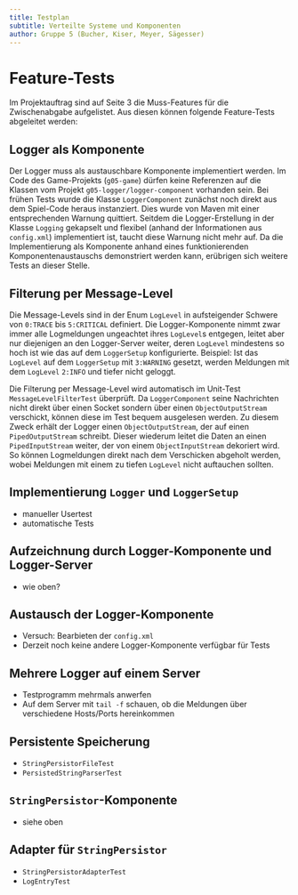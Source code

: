 ```yaml
---
title: Testplan
subtitle: Verteilte Systeme und Komponenten
author: Gruppe 5 (Bucher, Kiser, Meyer, Sägesser)
---
```


# Feature-Tests

Im Projektauftrag sind auf Seite 3 die Muss-Features für die Zwischenabgabe aufgelistet. Aus diesen können folgende Feature-Tests abgeleitet werden:

## Logger als Komponente

Der Logger muss als austauschbare Komponente implementiert werden. Im Code des Game-Projekts (`g05-game`) dürfen keine Referenzen auf die Klassen vom Projekt `g05-logger/logger-component` vorhanden sein. Bei frühen Tests wurde die Klasse `LoggerComponent` zunächst noch direkt aus dem Spiel-Code heraus instanziert. Dies wurde von Maven mit einer entsprechenden Warnung quittiert. Seitdem die Logger-Erstellung in der Klasse `Logging` gekapselt und flexibel (anhand der Informationen aus `config.xml`) implementiert ist, taucht diese Warnung nicht mehr auf. Da die Implementierung als Komponente anhand eines funktionierenden Komponentenaustauschs demonstriert werden kann, erübrigen sich weitere Tests an dieser Stelle.

## Filterung per Message-Level

Die Message-Levels sind in der Enum `LogLevel` in aufsteigender Schwere von `0:TRACE` bis `5:CRITICAL` definiert. Die Logger-Komponente nimmt zwar immer alle Logmeldungen ungeachtet ihres `LogLevel`s entgegen, leitet aber nur diejenigen an den Logger-Server weiter, deren `LogLevel` mindestens so hoch ist wie das auf dem `LoggerSetup` konfigurierte. Beispiel: Ist das `LogLevel` auf dem `LoggerSetup` mit `3:WARNING` gesetzt, werden Meldungen mit dem `LogLevel` `2:INFO` und tiefer nicht geloggt.

Die Filterung per Message-Level wird automatisch im Unit-Test `MessageLevelFilterTest` überprüft. Da `LoggerComponent` seine Nachrichten nicht direkt über einen Socket sondern über einen `ObjectOutputStream` verschickt, können diese im Test bequem ausgelesen werden. Zu diesem Zweck erhält der Logger einen `ObjectOutputStream`, der auf einen `PipedOutputStream` schreibt. Dieser wiederum leitet die Daten an einen `PipedInputStream` weiter, der von einem `ObjectInputStream` dekoriert wird. So können Logmeldungen direkt nach dem Verschicken abgeholt werden, wobei Meldungen mit einem zu tiefen `LogLevel` nicht auftauchen sollten.

## Implementierung `Logger` und `LoggerSetup`

- manueller Usertest
- automatische Tests

## Aufzeichnung durch Logger-Komponente und Logger-Server

- wie oben?

## Austausch der Logger-Komponente

- Versuch: Bearbieten der `config.xml`
- Derzeit noch keine andere Logger-Komponente verfügbar für Tests

## Mehrere Logger auf einem Server

- Testprogramm mehrmals anwerfen
- Auf dem Server mit `tail -f` schauen, ob die Meldungen über verschiedene Hosts/Ports hereinkommen

## Persistente Speicherung

- `StringPersistorFileTest`
- `PersistedStringParserTest`

## `StringPersistor`-Komponente

- siehe oben

## Adapter für `StringPersistor`

- `StringPersistorAdapterTest`
- `LogEntryTest`
